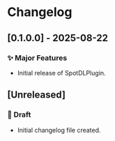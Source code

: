 # Changelog

## [0.1.0.0] - 2025-08-22
### ✨ Major Features
- Initial release of SpotDLPlugin.

## [Unreleased]
### 📝 Draft
- Initial changelog file created.
